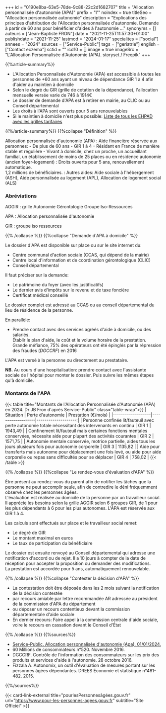 +++
id = "0190e8ba-63e5-78de-9c88-22c2d1682707"
title = "Allocation personnalisée d'autonomie (APA)"
prefix = "l'"
noindex = true
titleSeo = "Allocation personnalisée autonomie"
description = "Explications des principes d'attribution de l'Allocation personnalisée d'autonomie. Demande à partir de 60 ans pour bénéficier d'aides à l'autonomie ..."
synonyms = []
auteurs = ["Jean-Baptiste FRON"]
date = "2021-11-25T11:57:30+01:00"
publishdate = "2021-11-25"
lastmod = "2024-01-17"
specialites = ["social"]
annees = "2024"
sources = ["Service-Public"]
tags = ["geriatrie"]
english = ["Contact eczema"]
sctid = ""
icd10 = []
image = true
imageSrc = "L'Allocation Personnalisée d'Autonomie (APA). storyset / Freepik"
+++

{{%article-summary%}}

- L'Allocation Personnalisée d'Autonomie (APA) est accessible à toutes les personnes de +60 ans ayant un niveau de dépendance GIR 1 à 4 afin d'aider au maintien à domicile
- Selon le degré du GIR (grille de cotation de la dépendance), l'allocation mensuelle versée varie de 746 à 1914€
- Le dossier de demande d'APA est à retirer en mairie, au CLIC ou au Conseil départemental
- Les droits à l'APA sont ouverts pour 5 ans renouvelables
- Si le maintien à domicile n'est plus possible: [Liste de tous les EHPAD avec les grilles tarifaires](https://www.pour-les-personnes-agees.gouv.fr/)

{{%/article-summary%}}
{{%collapse "Définition" %}}

Allocation personnalisée d'autonomie (APA)
: Aide financière réservée aux personnes:
    - De plus de 60 ans
    - GIR 1 à 4
    - Résidant en France de manière stable et régulière
    - Vivant à domicile, chez un proche, un accueillant familial, un établissement de moins de 25 places ou en résidence autonomie (ancien foyer-logement)
: Droits ouverts pour 5 ans, renouvellement automatique.  
1,2 millions de bénéficiaires.
: Autres aides: Aide sociale à l'hébergement (ASH), Aide personnalisée au logement (APL), Allocation de logement social (ALS)

### Abréviations

AGGIR
: grille Autonomie Gérontologie Groupe Iso-Ressources

APA
: Allocation personnalisée d'autonomie

GIR
: groupe iso ressources

{{% /collapse %}}
{{%collapse "Demande d'APA à domicile" %}}

Le dossier d'APA est disponible sur place ou sur le site internet du:

- Centre communal d'action sociale (CCAS, qui dépend de la mairie)
- Centre local d'information et de coordination gérontologique (CLIC)
- Conseil départemental

Il faut préciser sur la demande:

- Le patrimoine du foyer (avec les justificatifs)
- Le dernier avis d'impôts sur le revenu et de taxe foncière
- Certificat médical conseillé

Le dossier complet est adressé au CCAS ou au conseil départemental du lieu de résidence de la personne.

En parallèle:

- Prendre contact avec des services agréés d'aide à domicile, ou des salariés.  
Établir le plan d'aide, le coût et le volume horaire de la prestation.  
Grande méfiance, 75% des opérateurs ont été épinglés par la répression des fraudes (*DGCCRF*) en 2016

L'APA est versé à la personne ou directement au prestataire.

**NB.** Au cours d'une hospitalisation: prendre contact avec l'assistante sociale de l'hôpital pour monter le dossier. Puis suivre les mêmes étapes qu'à domicile.

### Montants de l'APA

{{< table title="Montants de l'Allocation Personnalisée d'Autonomie (APA) en 2024. Dr JB Fron d'après Service-Public" class="table-wrap">}}
| Situation         | Perte d'autonomie | Prestation (€/mois) |
|-------------------|-------------------|--------------------:|
| Personne confinée lit/fauteuil avec perte autonomie totale nécessitant des intervenants en continu | GIR 1 | 1943,49 |
| Confinement lit/fauteuil mais certaines fonctions mentales conservées, nécessite aide pour plupart des activités courantes | GIR 2 | 1571,75 |
| Autonomie mentale conservée, motrice partielle, aides tous les jours plusieurs fois pour autonomie corporelle | GIR 3 | 1135,82 |
| Aide pour transferts mais autonome pour déplacement une fois levé, ou aide pour aide corporelle ou repas sans difficultés pour se déplacer | GIR 4 | 758,02 |
{{< /table >}}

{{% /collapse %}}
{{%collapse "Le rendez-vous d'évaluation d'APA" %}}

Être présent au rendez-vous du parent afin de notifier les tâches que la personne ne peut accomplir seule, afin de contredire le déni fréquemment observé chez les personnes âgées.  
L'évaluation est réalisée au domicile de la personne par un travailleur social. Il apprécie les besoins selon la grille AGGIR selon 6 groupes GIR, de 1 pour les plus dépendants à 6 pour les plus autonomes. L'APA est réservée aux GIR 1 à 4.

Les calculs sont effectués sur place et le travailleur social remet:

- Le degré de GIR
- Le montant maximal en euros
- Le taux de participation du bénéficiaire

Le dossier est ensuite renvoyé au Conseil départemental qui adresse une notification d'accord ou de rejet. Il a 10 jours à compter de la date de réception pour accepter la proposition ou demander des modifications.  
La prestation est accordée pour 5 ans, automatiquement renouvelable.

{{% /collapse %}}
{{%collapse "Contester la décision d'APA" %}}

- La contestation doit être déposée dans les 2 mois suivant la notification de la décision contestée
- par recours amiable par lettre recommandée AR adressée au président de la commission d'APA du département
- ou déposer un recours contentieux devant la commission départementale d'aide sociale
- En dernier recours: Faire appel à la commission centrale d'aide sociale, voire le recours en cassation devant le Conseil d'État

{{% /collapse %}}
{{%sources%}}

- [Service-Public. Allocation personnalisée d'autonomie (Apa). 01/01/2024.](https://www.service-public.fr/particuliers/vosdroits/F10009)
- 60 Millions de consommateurs n°520. Novembre 2016.
- DGCCRF. Contrôle de l'information des consommateurs sur les prix des produits et services d'aide à l'autonomie. 28 octobre 2016.
- Fizzala A. Autonomix, un outil d'évaluation de mesures portant sur les personnes âgées dépendantes. DREES Économie et statistique n°481-482. 2015.

{{%/sources%}}

{{< card-link-external title="pourlesPersonnesâgées.gouv.fr" url="https://www.pour-les-personnes-agees.gouv.fr" subtitle="Site Officiel" >}}
